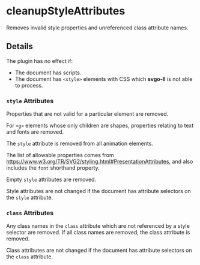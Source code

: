 # cleanupStyleAttributes

Removes invalid style properties and unreferenced class attribute names.

## Details

The plugin has no effect if:

- The document has scripts.
- The document has `<style>` elements with CSS which **svgo-ll** is not able to process.

### `style` Attributes

Properties that are not valid for a particular element are removed.

For `<g>` elements whose only children are shapes, properties relating to text and fonts are removed.

The `style` attribute is removed from all animation elements.

The list of allowable properties comes from https://www.w3.org/TR/SVG2/styling.html#PresentationAttributes, and also includes the `font` shorthand property.

Empty `style` attributes are removed.

Style attributes are not changed if the document has attribute selectors on the `style` attribute.

### `class` Attributes

Any class names in the `class` attribute which are not referenced by a style selector are removed. If all class names are removed, the class attribute is removed.

Class attributes are not changed if the document has attribute selectors on the `class` attribute.
